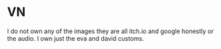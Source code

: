 # VN
I do not own any of the images they are all itch.io and google honestly or the audio.
I own just the eva and david customs.
